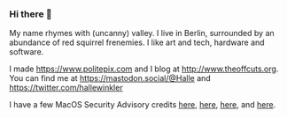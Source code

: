 ### Hi there 👋

My name rhymes with (uncanny) valley. I live in Berlin, surrounded by an abundance of red squirrel frenemies. I like art and tech, hardware and software.

I made https://www.politepix.com and I blog at http://www.theoffcuts.org. You can find me at https://mastodon.social/@Halle and https://twitter.com/hallewinkler

I have a few MacOS Security Advisory credits [here](https://support.apple.com/en-us/HT212978), [here](https://support.apple.com/en-us/HT213488), [here](https://support.apple.com/en-us/HT213940), and [here](http://support.apple.com/en-us/121238).
